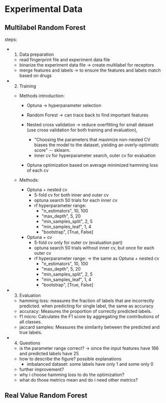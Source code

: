 # Experimental Data 

## Multilabel Random Forest
steps:
- 1. Data preparation
    - read fingerprint file and experiment data file
    - binarize the experiment data file -> create multilabel for receptors
    - merge features and labels -> to ensure the features and labels match based on drugs

- 2. Training
    - Methods introduction:
        - Optuna -> hyperparameter selection
        - Random Forest -> can trace back to find important features 
        - Nested cross validation -> reduce overfitting for small dataset (use cross validation for both training and evaluation), 
            - "Choosing the parameters that maximize non-nested CV biases the model to the dataset, yielding an overly-optimistic score" -- sklearn.
            - inner cv for hyperparameter search, outer cv for evaluation

        - Optuna optimization based on average minimized hamming loss of each cv

    - Methods:
        - Optuna + nested cv
            - 5-fold cv for both inner and outer cv
            - optuna search 50 trials for each inner cv
            - rf hyperparameter range: 
                - "n_estimators", 10, 100
                - "max_depth", 5, 20
                - "min_samples_split", 2, 5
                - "min_samples_leaf", 1, 4
                - "bootstrap", [True, False]
        - Optuna + cv 
            - 5-fold cv only for outer cv (evaluation part)
            - optuna search 50 trials without inner cv, but once for each outer cv
            - rf hyperparameter range: -> the same as Optuna + nested cv
                - "n_estimators", 10, 100
                - "max_depth", 5, 20
                - "min_samples_split", 2, 5
                - "min_samples_leaf", 1, 4
                - "bootstrap", [True, False]

- 3. Evaluation
    - hamming loss: measures the fraction of labels that are incorrectly predicted. when predicting for single label, the same as accuracy
    - accuracy: Measures the proportion of correctly predicted labels.
    - f1 micro: Calculates the F1 score by aggregating the contributions of all classes.
    - jaccard samples: Measures the similarity between the predicted and true labels.


- 4. Questions
    - is the parameter range correct? -> since the input features have 166 and predicted labels have 25
    - how to describe the figure? possible explanations
        - imbalanced dataset: some labels have only 1 and some only 0
    - further improvement?
    - why i choose hamming loss to do the optimization?
    - what do those metrics mean and do i need other metrics?


## Real Value Random Forest

